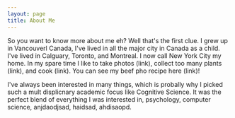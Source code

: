 ```yaml
---
layout: page
title: About Me
---
```


So you want to know more about me eh? Well that's the first clue. I grew up in Vancouverl Canada, I've lived in all the major city in Canada as a child. I've lived in Calguary, Toronto, and Montreal. I now call New York City my home. In my spare time I like to take photos (link), collect too many plants (link), and cook (link). You can see my beef pho recipe here (link)!

I've always been interested in many things, which is probally why I picked such a mult displicnary academic focus like Cognitive Science. It was the perfect blend of everything I was interested in, psychology, computer science, anjdaodjsad, haidsad, ahdisaopd.

